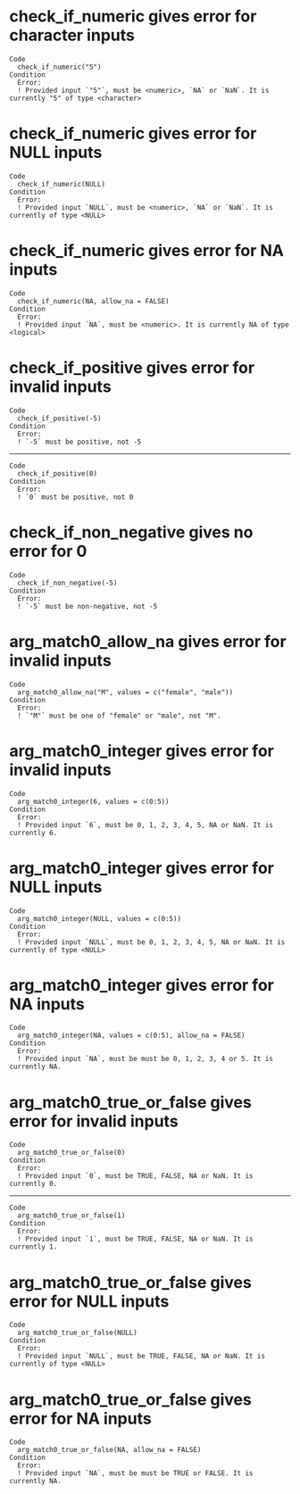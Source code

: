 # check_if_numeric gives error for character inputs

    Code
      check_if_numeric("5")
    Condition
      Error:
      ! Provided input `"5"`, must be <numeric>, `NA` or `NaN`. It is currently "5" of type <character>

# check_if_numeric gives error for NULL inputs

    Code
      check_if_numeric(NULL)
    Condition
      Error:
      ! Provided input `NULL`, must be <numeric>, `NA` or `NaN`. It is currently of type <NULL>

# check_if_numeric gives error for NA inputs

    Code
      check_if_numeric(NA, allow_na = FALSE)
    Condition
      Error:
      ! Provided input `NA`, must be <numeric>. It is currently NA of type <logical>

# check_if_positive gives error for invalid inputs

    Code
      check_if_positive(-5)
    Condition
      Error:
      ! `-5` must be positive, not -5

---

    Code
      check_if_positive(0)
    Condition
      Error:
      ! `0` must be positive, not 0

# check_if_non_negative gives no error for 0

    Code
      check_if_non_negative(-5)
    Condition
      Error:
      ! `-5` must be non-negative, not -5

# arg_match0_allow_na gives error for invalid inputs

    Code
      arg_match0_allow_na("M", values = c("female", "male"))
    Condition
      Error:
      ! `"M"` must be one of "female" or "male", not "M".

# arg_match0_integer gives error for invalid inputs

    Code
      arg_match0_integer(6, values = c(0:5))
    Condition
      Error:
      ! Provided input `6`, must be 0, 1, 2, 3, 4, 5, NA or NaN. It is currently 6.

# arg_match0_integer gives error for NULL inputs

    Code
      arg_match0_integer(NULL, values = c(0:5))
    Condition
      Error:
      ! Provided input `NULL`, must be 0, 1, 2, 3, 4, 5, NA or NaN. It is currently of type <NULL>

# arg_match0_integer gives error for NA inputs

    Code
      arg_match0_integer(NA, values = c(0:5), allow_na = FALSE)
    Condition
      Error:
      ! Provided input `NA`, must be must be 0, 1, 2, 3, 4 or 5. It is currently NA.

# arg_match0_true_or_false gives error for invalid inputs

    Code
      arg_match0_true_or_false(0)
    Condition
      Error:
      ! Provided input `0`, must be TRUE, FALSE, NA or NaN. It is currently 0.

---

    Code
      arg_match0_true_or_false(1)
    Condition
      Error:
      ! Provided input `1`, must be TRUE, FALSE, NA or NaN. It is currently 1.

# arg_match0_true_or_false gives error for NULL inputs

    Code
      arg_match0_true_or_false(NULL)
    Condition
      Error:
      ! Provided input `NULL`, must be TRUE, FALSE, NA or NaN. It is currently of type <NULL>

# arg_match0_true_or_false gives error for NA inputs

    Code
      arg_match0_true_or_false(NA, allow_na = FALSE)
    Condition
      Error:
      ! Provided input `NA`, must be must be TRUE or FALSE. It is currently NA.

